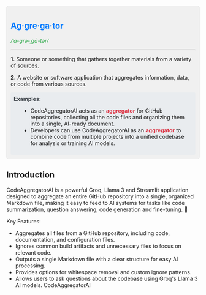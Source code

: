 <div style="background-color:#f0f0f0; padding:10px; border-radius:5px; border:1px solid #ddd;">
  <h2 style="color:#007bff; font-weight:bold;">Ag·​gre·​ga·​tor</h2> 
  <span style="color:#28a745; font-style:italic;">/ˈa-grə-ˌgā-tər/</span>
  <hr style="border:0.5px solid #ddd;">

  <p style="margin-bottom:5px;"><strong>1.</strong> Someone or something that gathers together materials from a variety of sources.</p>
  <p><strong>2.</strong> A website or software application that aggregates information, data, or code from various sources.</p>

  <div style="background-color:#e9ecef; padding:8px; border-radius:3px; margin-top:10px;">
    <strong style="color:#343a40;">Examples:</strong>
    <ul style="list-style-type:disc; margin-left:20px;">
      <li>CodeAggregatorAI acts as an <span style="color:#dc3545; font-weight:bold;">aggregator</span> for GitHub repositories, collecting all the code files and organizing them into a single, AI-ready document.</li>
      <li>Developers can use CodeAggregatorAI as an <span style="color:#dc3545; font-weight:bold;">aggregator</span> to combine code from multiple projects into a unified codebase for analysis or training AI models.</li>
    </ul>
  </div>
</div>

## Introduction <a name="1-introduction"></a>

CodeAggregatorAI is a powerful Groq, Llama 3 and Streamlit application designed to aggregate an entire GitHub repository into a single, organized Markdown file, making it easy to feed to AI systems for tasks like code summarization, question answering, code generation and fine-tuning. 🧠

Key Features:
- Aggregates all files from a GitHub repository, including code, documentation, and configuration files.
- Ignores common build artifacts and unnecessary files to focus on relevant code.
- Outputs a single Markdown file with a clear structure for easy AI processing.
- Provides options for whitespace removal and custom ignore patterns.
- Allows users to ask questions about the codebase using Groq's Llama 3 AI models.  CodeAggregatorAI
